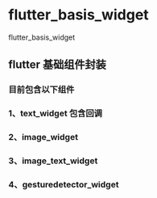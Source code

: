 # flutter_basis_widget

flutter_basis_widget

## flutter 基础组件封装
###  目前包含以下组件
###  1、text_widget 包含回调
###  2、image_widget
###  3、image_text_widget
###  4、gesturedetector_widget
